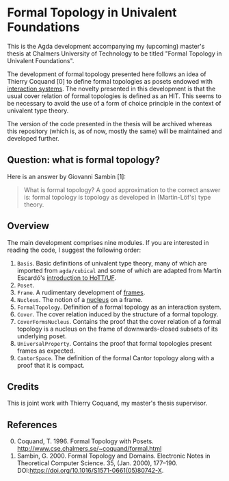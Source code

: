 # Formal Topology in Univalent Foundations

This is the Agda development accompanying my (upcoming) master's thesis at Chalmers
University of Technology to be titled "Formal Topology in Univalent Foundations".

The development of formal topology presented here follows an idea of Thierry Coquand [0]
to define formal topologies as posets endowed with [interaction systems][2]. The novelty
presented in this development is that the usual cover relation of formal topologies is
defined as an HIT. This seems to be necessary to avoid the use of a form of choice
principle in the context of univalent type theory.

The version of the code presented in the thesis will be archived whereas this repository
(which is, as of now, mostly the same) will be maintained and developed further.

## Question: what is formal topology?

Here is an answer by Giovanni Sambin [1]:

> What is formal topology? A good approximation to the correct answer is: formal topology
> is topology as developed in (Martin-Löf's) type theory.

## Overview

The main development comprises nine modules. If you are interested in reading the code, I
suggest the following order:

1. `Basis`. Basic definitions of univalent type theory, many of which are imported from
    `agda/cubical` and some of which are adapted from Martín Escardó's
    [introduction to HoTT/UF][4].
2. `Poset`.
3. `Frame`. A rudimentary development of [frames][5].
4. `Nucleus`. The notion of a [nucleus][3] on a frame.
5. `FormalTopology`. Definition of a formal topology as an interaction system.
6. `Cover`. The cover relation induced by the structure of a formal topology.
7. `CoverFormsNucleus`. Contains the proof that the cover relation of a formal topology is
   a nucleus on the frame of downwards-closed subsets of its underlying poset.
8. `UniversalProperty`. Contains the proof that formal topologies present frames as
   expected.
9. `CantorSpace`. The definition of the formal Cantor topology along with a proof that it
   is compact.
   
## Credits

This is joint work with Thierry Coquand, my master's thesis supervisor.

## References

0. Coquand, T. 1996. Formal Topology with Posets. http://www.cse.chalmers.se/~coquand/formal.html
1. Sambin, G. 2000. Formal Topology and Domains. Electronic Notes in Theoretical Computer Science. 35, (Jan. 2000), 177–190. DOI:https://doi.org/10.1016/S1571-0661(05)80742-X.

[2]: http://www.dcs.ed.ac.uk/home/pgh/interactive_systems.html
[3]: https://ncatlab.org/nlab/show/nucleus
[4]: https://www.cs.bham.ac.uk/~mhe/HoTT-UF-in-Agda-Lecture-Notes/HoTT-UF-Agda.html
[5]: https://ncatlab.org/nlab/show/nucleus

